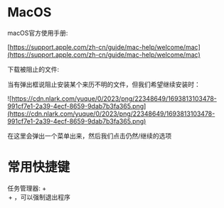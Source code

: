 # MacOS

macOS官方使用手册:

[https://support.apple.com/zh-cn/guide/mac-help/welcome/mac](https://support.apple.com/zh-cn/guide/mac-help/welcome/mac)

下载被阻止的文件:

当有弹出框说阻止安装某个来历不明的文件，但我们希望继续安装时：

![https://cdn.nlark.com/yuque/0/2023/png/22348649/1693813103478-991cf7e1-2a39-4ecf-8659-9dab7b3fa365.png](https://cdn.nlark.com/yuque/0/2023/png/22348649/1693813103478-991cf7e1-2a39-4ecf-8659-9dab7b3fa365.png)

在这里会弹出一个菜单出来，然后我们点击仍然/继续的选项

# 常用快捷键

任务管理器: <command> + <option> + <esc> ，可以强制退出程序